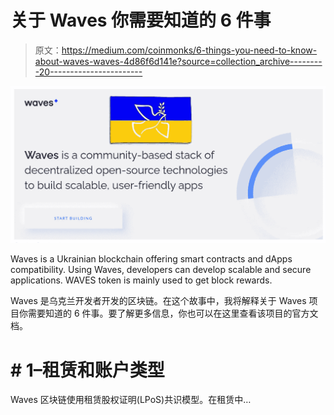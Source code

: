 # 关于 Waves 你需要知道的 6 件事

> 原文：<https://medium.com/coinmonks/6-things-you-need-to-know-about-waves-waves-4d86f6d141e?source=collection_archive---------20----------------------->

![](img/03f6fdab82cf2973c857b8a3fea3f144.png)

Waves is a Ukrainian blockchain offering smart contracts and dApps compatibility. Using Waves, developers can develop scalable and secure applications. WAVES token is mainly used to get block rewards.

Waves 是乌克兰开发者开发的区块链。在这个故事中，我将解释关于 Waves 项目你需要知道的 6 件事。要了解更多信息，你也可以在这里查看该项目的官方文档。

# # 1–租赁和账户类型

Waves 区块链使用租赁股权证明(LPoS)共识模型。在租赁中…